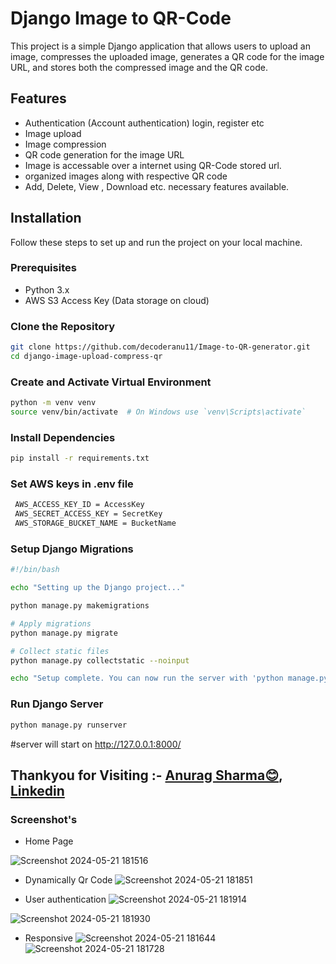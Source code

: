 # Django Image to QR-Code

This project is a simple Django application that allows users to upload an image, compresses the uploaded image, generates a QR code for the image URL, and stores both the compressed image and the QR code.

## Features

- Authentication (Account authentication) login, register etc
- Image upload
- Image compression
- QR code generation for the image URL
- Image is accessable over a internet using QR-Code stored url.
- organized images along with respective QR code
- Add, Delete, View , Download etc. necessary features available.

## Installation

Follow these steps to set up and run the project on your local machine.

### Prerequisites

- Python 3.x
- AWS S3 Access Key (Data storage on cloud)


### Clone the Repository

```bash
git clone https://github.com/decoderanu11/Image-to-QR-generator.git
cd django-image-upload-compress-qr
```

### Create and Activate Virtual Environment

```bash
python -m venv venv
source venv/bin/activate  # On Windows use `venv\Scripts\activate`

```

### Install Dependencies

```bash
pip install -r requirements.txt
```

### Set AWS keys in .env file

```bash
 AWS_ACCESS_KEY_ID = AccessKey
 AWS_SECRET_ACCESS_KEY = SecretKey
 AWS_STORAGE_BUCKET_NAME = BucketName
```

### Setup Django Migrations

```bash
#!/bin/bash

echo "Setting up the Django project..."

python manage.py makemigrations

# Apply migrations
python manage.py migrate

# Collect static files
python manage.py collectstatic --noinput

echo "Setup complete. You can now run the server with 'python manage.py runserver' "
```

### Run Django Server

```bash
python manage.py runserver
```

#server will start on http://127.0.0.1:8000/


## Thankyou for Visiting :- [Anurag Sharma😊](https://github.com/decoderanu11), [Linkedin](https://www.linkedin.com/in/anurag-sharma-698990100/)

### Screenshot's
- Home Page

![Screenshot 2024-05-21 181516](https://github.com/decoderanu11/Image-to-QR-generator/assets/107468645/49b4351a-a40c-4d0f-8705-66f1120a1699)

- Dynamically Qr Code
![Screenshot 2024-05-21 181851](https://github.com/decoderanu11/Image-to-QR-generator/assets/107468645/2b032dda-24b3-4983-88ae-3b322acfbc1c)

- User authentication
![Screenshot 2024-05-21 181914](https://github.com/decoderanu11/Image-to-QR-generator/assets/107468645/2b5d5ea3-3be5-4757-be36-3b9b4347258c)

![Screenshot 2024-05-21 181930](https://github.com/decoderanu11/Image-to-QR-generator/assets/107468645/9f31d20a-a1ca-41b3-b30b-819237098422)

- Responsive
![Screenshot 2024-05-21 181644](https://github.com/decoderanu11/Image-to-QR-generator/assets/107468645/97e05e16-342d-4e45-baca-2016e2ab4e32) ![Screenshot 2024-05-21 181728](https://github.com/decoderanu11/Image-to-QR-generator/assets/107468645/4345d4df-1b24-4174-af2f-6b40a55b2747)









